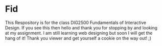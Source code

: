 # Fid

This Respository is for the class DIG2500 Fundamentals of Interactive Design. If you see this then hello and thank you for stopping by and looking at my assignment. I am still learning web designing but soon I will get the hang of it! Thank you viewer and get yourself a cookie on the way out! ;)
